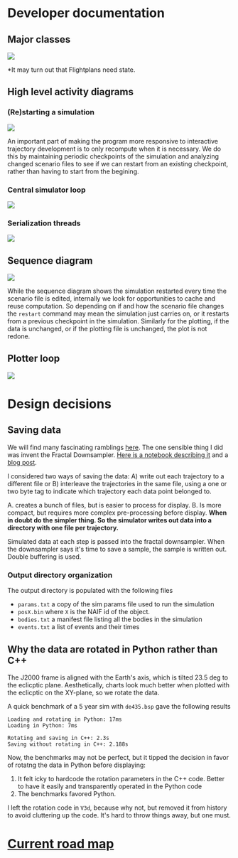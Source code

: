 # Developer documentation

## Major classes
![](uml/png/classes.png)

*It may turn out that Flightplans need state.

## High level activity diagrams

### (Re)starting a simulation
![](uml/png/startup.png)

An important part of making the program more responsive to interactive
trajectory development is to only recompute when it is necessary. We do this by
maintaining periodic checkpoints of the simulation and analyzing changed
scenario files to see if we can restart from an existing checkpoint, rather than
having to start from the begining.

### Central simulator loop
![](uml/png/simulatorloop.png)

### Serialization threads
![](uml/png/serialize.png)


## Sequence diagram

![](uml/png/sequence.png)

While the sequence diagram shows the simulation restarted every time the
scenario file is edited, internally we look for opportunities to
cache and reuse computation. So depending on if and how the scenario file
changes the `restart` command may mean the simulation just carries on, or it
restarts from a previous checkpoint in the simulation. Similarly for the
plotting, if the data is unchanged, or if the plotting file is unchanged, the
plot is not redone.


## Plotter loop
![](uml/png/plotterloop.png)


# Design decisions

## Saving data

We will find many fascinating ramblings [here](dev). The one sensible thing I
did was invent the Fractal Downsampler. [Here is a notebook describing
it](dev/adaptive-display-points.ipynb) and a [blog
post](https://kaushikghose.wordpress.com/2017/11/25/adaptively-downsampling-a-curve/).

I considered two ways of saving the data: A) write out each trajectory to a
different file or B) interleave the trajectories in the same file, using a one
or two byte tag to indicate which trajectory each data point belonged to. 

A. creates a bunch of files, but is easier to process for display. B. Is more
compact, but requires more complex pre-processing before display. **When in doubt
do the simpler thing. So the simulator writes out data into a directory with one
file per trajectory.**

Simulated data at each step is passed into the fractal downsampler. When the
downsampler says it's time to save a sample, the sample is written out. Double
buffering is used.

### Output directory organization
The output directory is populated with the following files 
- `params.txt` a copy of the sim params file used to run the simulation
- `posX.bin` where `X` is the NAIF id of the object.
- `bodies.txt` a manifest file listing all the bodies in the simulation
- `events.txt` a list of events and their times

## Why the data are rotated in Python rather than C++
The J2000 frame is aligned with the Earth's axis, which is tilted 23.5 deg to the
eclicptic plane. Aesthetically, charts look much better when plotted with the
eclicptic on the XY-plane, so we rotate the data.

A quick benchmark of a 5 year sim with `de435.bsp` gave the following results

```
Loading and rotating in Python: 17ms
Loading in Python: 7ms

Rotating and saving in C++: 2.3s 
Saving without rotating in C++: 2.188s
```

Now, the benchmarks may not be perfect, but it tipped the decision in favor of
rotatng the data in Python before displaying:

1. It felt icky to hardcode the rotation parameters in the C++ code. Better to
   have it easily and transparently operated in the Python code
2. The benchmarks favored Python.

I left the rotation code in `V3d`, because why not, but removed it from history
to avoid cluttering up the code. It's hard to throw things away, but one must.


# [Current road map](roadmap.md)